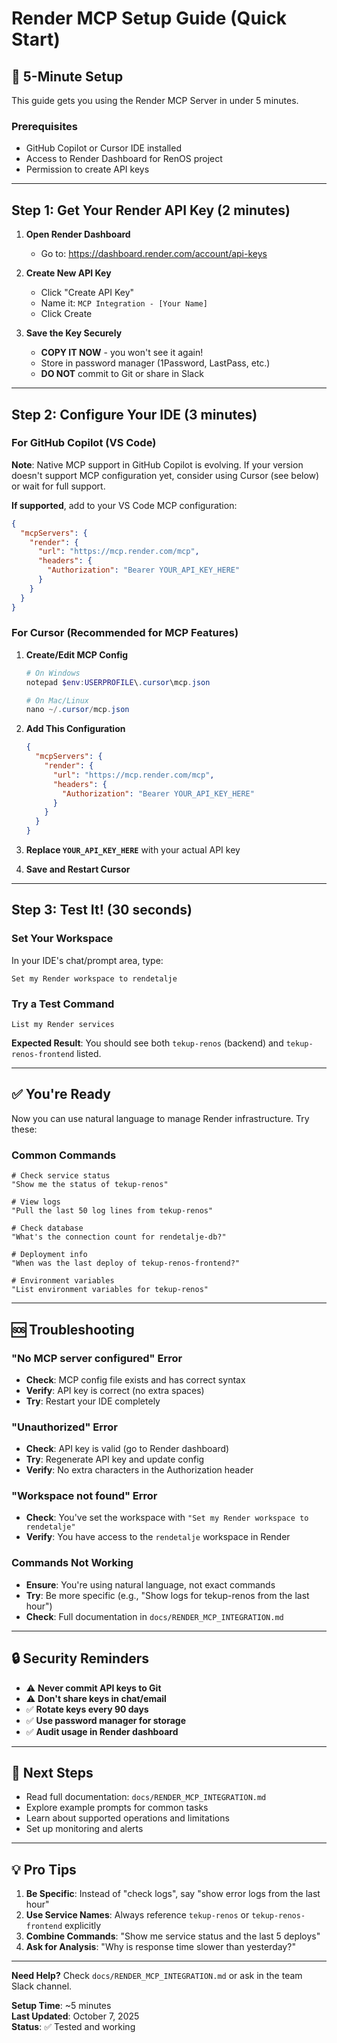 # Render MCP Setup Guide (Quick Start)

## 🚀 5-Minute Setup

This guide gets you using the Render MCP Server in under 5 minutes.

### Prerequisites
- GitHub Copilot or Cursor IDE installed
- Access to Render Dashboard for RenOS project
- Permission to create API keys

---

## Step 1: Get Your Render API Key (2 minutes)

1. **Open Render Dashboard**
   - Go to: <https://dashboard.render.com/account/api-keys>

2. **Create New API Key**
   - Click "Create API Key"
   - Name it: `MCP Integration - [Your Name]`
   - Click Create

3. **Save the Key Securely**
   - **COPY IT NOW** - you won't see it again!
   - Store in password manager (1Password, LastPass, etc.)
   - **DO NOT** commit to Git or share in Slack

---

## Step 2: Configure Your IDE (3 minutes)

### For GitHub Copilot (VS Code)

**Note**: Native MCP support in GitHub Copilot is evolving. If your version doesn't support MCP configuration yet, consider using Cursor (see below) or wait for full support.

**If supported**, add to your VS Code MCP configuration:

```json
{
  "mcpServers": {
    "render": {
      "url": "https://mcp.render.com/mcp",
      "headers": {
        "Authorization": "Bearer YOUR_API_KEY_HERE"
      }
    }
  }
}
```

### For Cursor (Recommended for MCP Features)

1. **Create/Edit MCP Config**
   ```powershell
   # On Windows
   notepad $env:USERPROFILE\.cursor\mcp.json
   
   # On Mac/Linux
   nano ~/.cursor/mcp.json
   ```

2. **Add This Configuration**
   ```json
   {
     "mcpServers": {
       "render": {
         "url": "https://mcp.render.com/mcp",
         "headers": {
           "Authorization": "Bearer YOUR_API_KEY_HERE"
         }
       }
     }
   }
   ```

3. **Replace `YOUR_API_KEY_HERE`** with your actual API key

4. **Save and Restart Cursor**

---

## Step 3: Test It! (30 seconds)

### Set Your Workspace

In your IDE's chat/prompt area, type:

```
Set my Render workspace to rendetalje
```

### Try a Test Command

```
List my Render services
```

**Expected Result**: You should see both `tekup-renos` (backend) and `tekup-renos-frontend` listed.

---

## ✅ You're Ready

Now you can use natural language to manage Render infrastructure. Try these:

### Common Commands

```
# Check service status
"Show me the status of tekup-renos"

# View logs
"Pull the last 50 log lines from tekup-renos"

# Check database
"What's the connection count for rendetalje-db?"

# Deployment info
"When was the last deploy of tekup-renos-frontend?"

# Environment variables
"List environment variables for tekup-renos"
```

---

## 🆘 Troubleshooting

### "No MCP server configured" Error
- **Check**: MCP config file exists and has correct syntax
- **Verify**: API key is correct (no extra spaces)
- **Try**: Restart your IDE completely

### "Unauthorized" Error
- **Check**: API key is valid (go to Render dashboard)
- **Try**: Regenerate API key and update config
- **Verify**: No extra characters in the Authorization header

### "Workspace not found" Error
- **Check**: You've set the workspace with `"Set my Render workspace to rendetalje"`
- **Verify**: You have access to the `rendetalje` workspace in Render

### Commands Not Working
- **Ensure**: You're using natural language, not exact commands
- **Try**: Be more specific (e.g., "Show logs for tekup-renos from the last hour")
- **Check**: Full documentation in `docs/RENDER_MCP_INTEGRATION.md`

---

## 🔒 Security Reminders

- ⚠️ **Never commit API keys to Git**
- ⚠️ **Don't share keys in chat/email**
- ✅ **Rotate keys every 90 days**
- ✅ **Use password manager for storage**
- ✅ **Audit usage in Render dashboard**

---

## 📖 Next Steps

- Read full documentation: `docs/RENDER_MCP_INTEGRATION.md`
- Explore example prompts for common tasks
- Learn about supported operations and limitations
- Set up monitoring and alerts

---

## 💡 Pro Tips

1. **Be Specific**: Instead of "check logs", say "show error logs from the last hour"
2. **Use Service Names**: Always reference `tekup-renos` or `tekup-renos-frontend` explicitly
3. **Combine Commands**: "Show me service status and the last 5 deploys"
4. **Ask for Analysis**: "Why is response time slower than yesterday?"

---

**Need Help?** Check `docs/RENDER_MCP_INTEGRATION.md` or ask in the team Slack channel.

**Setup Time**: ~5 minutes  
**Last Updated**: October 7, 2025  
**Status**: ✅ Tested and working
